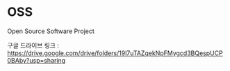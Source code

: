 # OSS
Open Source Software Project

구글 드라이브 링크 : 
https://drive.google.com/drive/folders/19l7uTAZqekNpFMygcd3BQespUCP0BAby?usp=sharing
